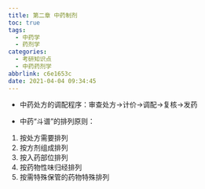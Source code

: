 ```yaml
---
title: 第二章 中药制剂
toc: true
tags:
  - 中药学
  - 药剂学
categories:
  - 考研知识点
  - 中药药剂学
abbrlink: c6e1653c
date: 2021-04-04 09:34:45
---
```


+ 中药处方的调配程序：审查处方→计价→调配→复核→发药

+ 中药“斗谱”的排列原则：
1. 按处方需要排列
2. 按方剂组成排列
3. 按入药部位排列
4. 按药物性味归经排列
5. 按需特殊保管的药物特殊排列
